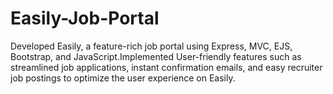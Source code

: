 # Easily-Job-Portal
Developed Easily, a feature-rich job portal using Express, MVC, EJS, Bootstrap, and JavaScript.Implemented User-friendly features such as streamlined job applications, instant confirmation emails, and easy recruiter job postings to optimize the user experience on Easily.
